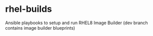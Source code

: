 # rhel-builds

Ansible playbooks to setup and run RHEL8 Image Builder
(dev branch contains image builder blueprints)

